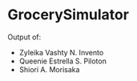 # GrocerySimulator
Output of:
- Zyleika Vashty N. Invento
- Queenie Estrella S. Piloton
- Shiori A. Morisaka
